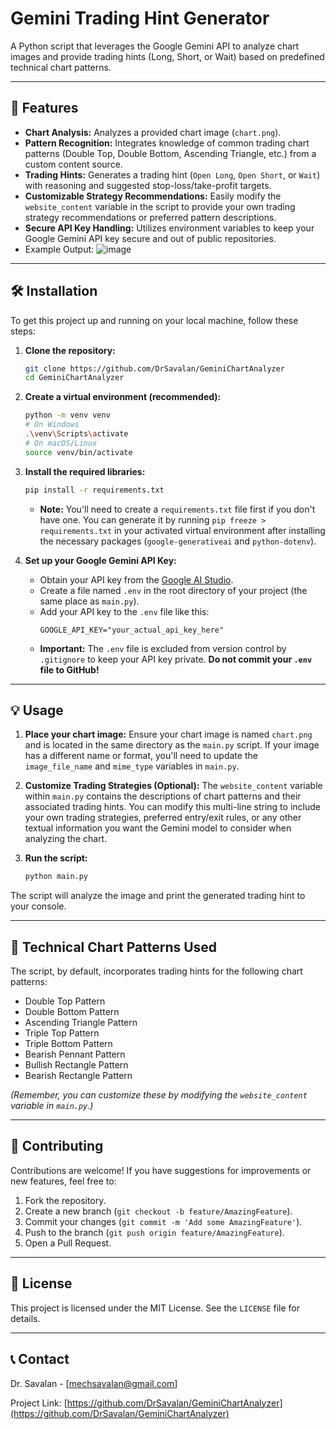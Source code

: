 # Gemini Trading Hint Generator

A Python script that leverages the Google Gemini API to analyze chart images and provide trading hints (Long, Short, or Wait) based on predefined technical chart patterns.

-----

## 🚀 Features

  * **Chart Analysis:** Analyzes a provided chart image (`chart.png`).
  * **Pattern Recognition:** Integrates knowledge of common trading chart patterns (Double Top, Double Bottom, Ascending Triangle, etc.) from a custom content source.
  * **Trading Hints:** Generates a trading hint (`Open Long`, `Open Short`, or `Wait`) with reasoning and suggested stop-loss/take-profit targets.
  * **Customizable Strategy Recommendations:** Easily modify the `website_content` variable in the script to provide your own trading strategy recommendations or preferred pattern descriptions.
  * **Secure API Key Handling:** Utilizes environment variables to keep your Google Gemini API key secure and out of public repositories.
  * Example Output:
![image](https://github.com/user-attachments/assets/89f3a372-25a1-4011-af92-4fa0b1a8e568)
-----

## 🛠️ Installation

To get this project up and running on your local machine, follow these steps:

1.  **Clone the repository:**

    ```bash
    git clone https://github.com/DrSavalan/GeminiChartAnalyzer
    cd GeminiChartAnalyzer
    ```

2.  **Create a virtual environment (recommended):**

    ```bash
    python -m venv venv
    # On Windows
    .\venv\Scripts\activate
    # On macOS/Linux
    source venv/bin/activate
    ```

3.  **Install the required libraries:**

    ```bash
    pip install -r requirements.txt
    ```

      * **Note:** You'll need to create a `requirements.txt` file first if you don't have one. You can generate it by running `pip freeze > requirements.txt` in your activated virtual environment after installing the necessary packages (`google-generativeai` and `python-dotenv`).

4.  **Set up your Google Gemini API Key:**

      * Obtain your API key from the [Google AI Studio](https://aistudio.google.com/app/apikey).
      * Create a file named `.env` in the root directory of your project (the same place as `main.py`).
      * Add your API key to the `.env` file like this:
        ```
        GOOGLE_API_KEY="your_actual_api_key_here"
        ```
      * **Important:** The `.env` file is excluded from version control by `.gitignore` to keep your API key private. **Do not commit your `.env` file to GitHub\!**

-----

## 💡 Usage

1.  **Place your chart image:** Ensure your chart image is named `chart.png` and is located in the same directory as the `main.py` script. If your image has a different name or format, you'll need to update the `image_file_name` and `mime_type` variables in `main.py`.

2.  **Customize Trading Strategies (Optional):**
    The `website_content` variable within `main.py` contains the descriptions of chart patterns and their associated trading hints. You can modify this multi-line string to include your own trading strategies, preferred entry/exit rules, or any other textual information you want the Gemini model to consider when analyzing the chart.

3.  **Run the script:**

    ```bash
    python main.py
    ```

The script will analyze the image and print the generated trading hint to your console.

-----

## 📜 Technical Chart Patterns Used

The script, by default, incorporates trading hints for the following chart patterns:

  * Double Top Pattern
  * Double Bottom Pattern
  * Ascending Triangle Pattern
  * Triple Top Pattern
  * Triple Bottom Pattern
  * Bearish Pennant Pattern
  * Bullish Rectangle Pattern
  * Bearish Rectangle Pattern

*(Remember, you can customize these by modifying the `website_content` variable in `main.py`.)*

-----

## 🤝 Contributing

Contributions are welcome\! If you have suggestions for improvements or new features, feel free to:

1.  Fork the repository.
2.  Create a new branch (`git checkout -b feature/AmazingFeature`).
3.  Commit your changes (`git commit -m 'Add some AmazingFeature'`).
4.  Push to the branch (`git push origin feature/AmazingFeature`).
5.  Open a Pull Request.

-----

## 📄 License

This project is licensed under the MIT License. See the `LICENSE` file for details.

-----

## 📞 Contact

Dr. Savalan - [mechsavalan@gmail.com]

Project Link: [https://github.com/DrSavalan/GeminiChartAnalyzer](https://github.com/DrSavalan/GeminiChartAnalyzer)
